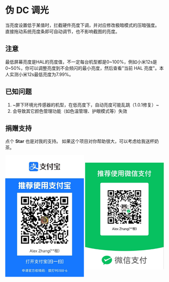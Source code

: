 # 伪 DC 调光
当亮度设置低于某值时，拦截硬件亮度下调，并对应修改极暗模式的压暗强度。  
直接拖动系统亮度条即可自动调节，也不影响截图的亮度。
## 注意
最低屏幕亮度是HAL的亮度值，不一定每台机型都是0\~100%，例如小米12s是0\~50%，你可以调整亮度到不会频闪的最小亮度，然后查看"当前 HAL 亮度"。本人实测小米12s最低亮度为7.99%。
## 已知问题
1. ~屏下环境光传感器的机型，在低亮度下，自动亮度可能乱跳（1.0.1修复）~
2. 会导致其它颜色管理功能（如色温管理、护眼模式等）失效

## 捐赠支持
点个 **Star** 也是对我的支持。
如果这个项目对你帮助很大，可以考虑给我送杯奶茶。

<img align="center" alt="donate_alipay" width = "250" src="https://github.com/Xposed-Modules-Repo/com.ztc1997.fakedcbacklight/raw/main/img/donate_alipay.jpg"/>
<img align="center" alt="donate_wechat" width = "250" src="https://github.com/Xposed-Modules-Repo/com.ztc1997.fakedcbacklight/raw/main/img/donate_wechat.jpg"/>
